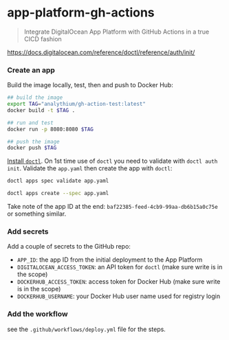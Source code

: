 # app-platform-gh-actions

> Integrate DigitalOcean App Platform with GitHub Actions in a true CICD fashion

https://docs.digitalocean.com/reference/doctl/reference/auth/init/

### Create an app

Build the image locally, test, then and push to Docker Hub:

```bash
## build the image
export TAG="analythium/gh-action-test:latest"
docker build -t $TAG .

## run and test
docker run -p 8080:8080 $TAG

## push the image
docker push $TAG
```

[Install `doctl`](https://docs.digitalocean.com/reference/doctl/how-to/install/). On 1st time use of `doctl` you need to validate with `doctl auth init`. Validate the `app.yaml` then create the app with `doctl`:

```bash
doctl apps spec validate app.yaml

doctl apps create --spec app.yaml
```

Take note of the app ID at the end: `baf22385-feed-4cb9-99aa-db6b15a0c75e` or something similar.

### Add secrets

Add a couple of secrets to the GitHub repo:

- `APP_ID`: the app ID from the initial deployment to the App Platform
- `DIGITALOCEAN_ACCESS_TOKEN`: an API token for `doctl` (make sure write is in the scope)
- `DOCKERHUB_ACCESS_TOKEN`: access token for Docker Hub (make sure write is in the scope)
- `DOCKERHUB_USERNAME`: your Docker Hub user name used for registry login
### Add the workflow

see the `.github/workflows/deploy.yml` file for the steps.
